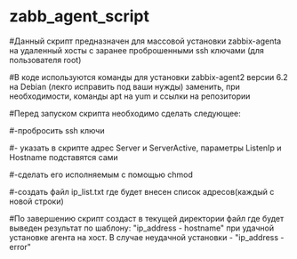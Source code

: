 # zabb_agent_script
#Данный скрипт предназначен для массовой установки zabbix-agenta на удаленный хосты с заранее проброшенными ssh ключами (для пользователя root)


#В коде используются команды для установки zabbix-agent2 версии 6.2 на Debian (лекго исправить под ваши нужды) заменить, при необходимости, команды apt на yum и ссылки на репозитории


#Перед запуском скрипта необходимо сделать следующее:
  
  #-пробросить ssh ключи
  
  #- указать в скрипте адрес Server и ServerActive, параметры ListenIp и Hostname подставятся сами

  #-сделать его исполняемым с помощью chmod
 
  #-создать файл ip_list.txt где будет внесен список адресов(каждый с новой строки)


#По завершению скрипт создаст в текущей директории файл где будет выведен результат по шаблону: "ip_address - hostname" при удачной установке агента на хост. В случае неудачной установки - "ip_address - error"
